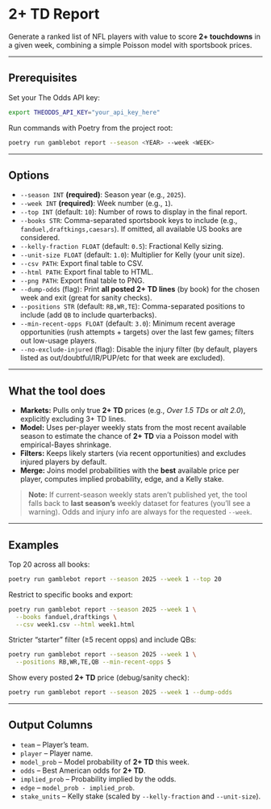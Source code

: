 # 2+ TD Report

Generate a ranked list of NFL players with value to score **2+ touchdowns** in a given week, combining a simple Poisson model with sportsbook prices.

---

## Prerequisites

Set your The Odds API key:

```bash
export THEODDS_API_KEY="your_api_key_here"
```

Run commands with Poetry from the project root:

```bash
poetry run gamblebot report --season <YEAR> --week <WEEK>
```

---

## Options

* `--season INT` **(required)**: Season year (e.g., `2025`).
* `--week INT` **(required)**: Week number (e.g., `1`).
* `--top INT` (default: `10`): Number of rows to display in the final report.
* `--books STR`: Comma-separated sportsbook keys to include (e.g., `fanduel,draftkings,caesars`).
  If omitted, all available US books are considered.
* `--kelly-fraction FLOAT` (default: `0.5`): Fractional Kelly sizing.
* `--unit-size FLOAT` (default: `1.0`): Multiplier for Kelly (your unit size).
* `--csv PATH`: Export final table to CSV.
* `--html PATH`: Export final table to HTML.
* `--png PATH`: Export final table to PNG.
* `--dump-odds` (flag): Print **all posted 2+ TD lines** (by book) for the chosen week and exit (great for sanity checks).
* `--positions STR` (default: `RB,WR,TE`): Comma-separated positions to include (add `QB` to include quarterbacks).
* `--min-recent-opps FLOAT` (default: `3.0`): Minimum recent average opportunities (rush attempts + targets) over the last few games; filters out low-usage players.
* `--no-exclude-injured` (flag): Disable the injury filter (by default, players listed as out/doubtful/IR/PUP/etc for that week are excluded).

---

## What the tool does

* **Markets:** Pulls only true **2+ TD** prices (e.g., *Over 1.5 TDs* or *alt 2.0*), explicitly excluding 3+ TD lines.
* **Model:** Uses per-player weekly stats from the most recent available season to estimate the chance of **2+ TD** via a Poisson model with empirical-Bayes shrinkage.
* **Filters:** Keeps likely starters (via recent opportunities) and excludes injured players by default.
* **Merge:** Joins model probabilities with the **best** available price per player, computes implied probability, edge, and a Kelly stake.

> **Note:** If current-season weekly stats aren’t published yet, the tool falls back to **last season’s** weekly dataset for features (you’ll see a warning). Odds and injury info are always for the requested `--week`.

---

## Examples

Top 20 across all books:

```bash
poetry run gamblebot report --season 2025 --week 1 --top 20
```

Restrict to specific books and export:

```bash
poetry run gamblebot report --season 2025 --week 1 \
  --books fanduel,draftkings \
  --csv week1.csv --html week1.html
```

Stricter “starter” filter (≥5 recent opps) and include QBs:

```bash
poetry run gamblebot report --season 2025 --week 1 \
  --positions RB,WR,TE,QB --min-recent-opps 5
```

Show every posted **2+ TD** price (debug/sanity check):

```bash
poetry run gamblebot report --season 2025 --week 1 --dump-odds
```

---

## Output Columns

* `team` – Player’s team.
* `player` – Player name.
* `model_prob` – Model probability of **2+ TD** this week.
* `odds` – Best American odds for **2+ TD**.
* `implied_prob` – Probability implied by the odds.
* `edge` – `model_prob - implied_prob`.
* `stake_units` – Kelly stake (scaled by `--kelly-fraction` and `--unit-size`).


